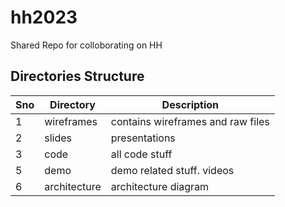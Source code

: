 # hh2023

Shared Repo for colloborating on HH

## Directories Structure

| Sno | Directory    | Description                       |
| --- | ------------ | --------------------------------- |
| 1   | wireframes   | contains wireframes and raw files |
| 2   | slides       | presentations                     |
| 3   | code         | all code stuff                    |
| 5   | demo         | demo related stuff. videos        |
| 6   | architecture | architecture diagram              |
